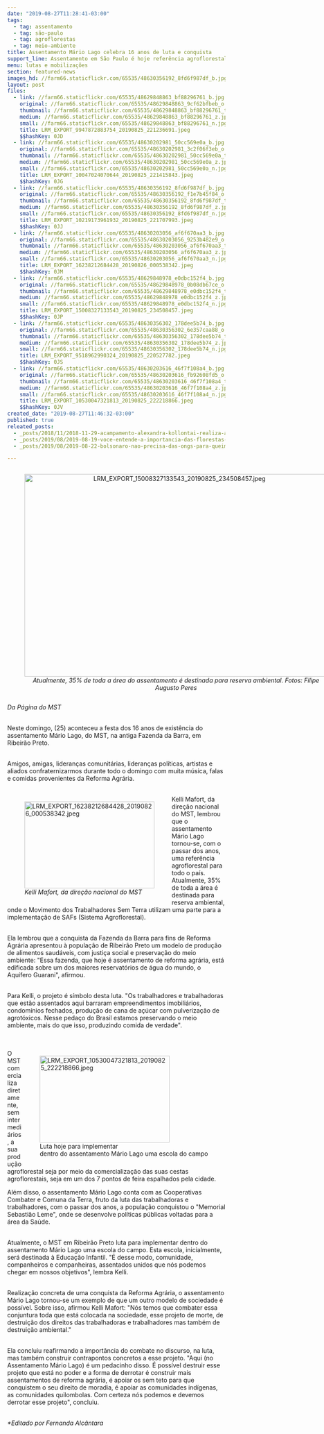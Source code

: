 ```yaml
---
date: "2019-08-27T11:28:41-03:00"
tags:
  - tag: assentamento
  - tag: são-paulo
  - tag: agroflorestas
  - tag: meio-ambiente
title: Assentamento Mário Lago celebra 16 anos de luta e conquista
support_line: Assentamento em São Paulo é hoje referência agroflorestal para todo o país
menu: lutas e mobilizações
section: featured-news
images_hd: //farm66.staticflickr.com/65535/48630356192_8fd6f987df_b.jpg
layout: post
files:
  - link: //farm66.staticflickr.com/65535/48629848863_bf88296761_b.jpg
    original: //farm66.staticflickr.com/65535/48629848863_9cf62bfbeb_o.jpg
    thumbnail: //farm66.staticflickr.com/65535/48629848863_bf88296761_t.jpg
    medium: //farm66.staticflickr.com/65535/48629848863_bf88296761_z.jpg
    small: //farm66.staticflickr.com/65535/48629848863_bf88296761_n.jpg
    title: LRM_EXPORT_9947872883754_20190825_221236691.jpeg
    $$hashKey: 0JD
  - link: //farm66.staticflickr.com/65535/48630202981_50cc569e0a_b.jpg
    original: //farm66.staticflickr.com/65535/48630202981_3c2f06f3eb_o.jpg
    thumbnail: //farm66.staticflickr.com/65535/48630202981_50cc569e0a_t.jpg
    medium: //farm66.staticflickr.com/65535/48630202981_50cc569e0a_z.jpg
    small: //farm66.staticflickr.com/65535/48630202981_50cc569e0a_n.jpg
    title: LRM_EXPORT_10047024070644_20190825_221415843.jpeg
    $$hashKey: 0JG
  - link: //farm66.staticflickr.com/65535/48630356192_8fd6f987df_b.jpg
    original: //farm66.staticflickr.com/65535/48630356192_f1e7b45f84_o.jpg
    thumbnail: //farm66.staticflickr.com/65535/48630356192_8fd6f987df_t.jpg
    medium: //farm66.staticflickr.com/65535/48630356192_8fd6f987df_z.jpg
    small: //farm66.staticflickr.com/65535/48630356192_8fd6f987df_n.jpg
    title: LRM_EXPORT_10219173961932_20190825_221707993.jpeg
    $$hashKey: 0JJ
  - link: //farm66.staticflickr.com/65535/48630203056_af6f670aa3_b.jpg
    original: //farm66.staticflickr.com/65535/48630203056_9253b482e9_o.jpg
    thumbnail: //farm66.staticflickr.com/65535/48630203056_af6f670aa3_t.jpg
    medium: //farm66.staticflickr.com/65535/48630203056_af6f670aa3_z.jpg
    small: //farm66.staticflickr.com/65535/48630203056_af6f670aa3_n.jpg
    title: LRM_EXPORT_16238212684428_20190826_000538342.jpeg
    $$hashKey: 0JM
  - link: //farm66.staticflickr.com/65535/48629848978_e0dbc152f4_b.jpg
    original: //farm66.staticflickr.com/65535/48629848978_0b08db67ce_o.jpg
    thumbnail: //farm66.staticflickr.com/65535/48629848978_e0dbc152f4_t.jpg
    medium: //farm66.staticflickr.com/65535/48629848978_e0dbc152f4_z.jpg
    small: //farm66.staticflickr.com/65535/48629848978_e0dbc152f4_n.jpg
    title: LRM_EXPORT_15008327133543_20190825_234508457.jpeg
    $$hashKey: 0JP
  - link: //farm66.staticflickr.com/65535/48630356302_178dee5b74_b.jpg
    original: //farm66.staticflickr.com/65535/48630356302_6e357caa88_o.jpg
    thumbnail: //farm66.staticflickr.com/65535/48630356302_178dee5b74_t.jpg
    medium: //farm66.staticflickr.com/65535/48630356302_178dee5b74_z.jpg
    small: //farm66.staticflickr.com/65535/48630356302_178dee5b74_n.jpg
    title: LRM_EXPORT_9518962990324_20190825_220527782.jpeg
    $$hashKey: 0JS
  - link: //farm66.staticflickr.com/65535/48630203616_46f7f108a4_b.jpg
    original: //farm66.staticflickr.com/65535/48630203616_fb92608fd5_o.jpg
    thumbnail: //farm66.staticflickr.com/65535/48630203616_46f7f108a4_t.jpg
    medium: //farm66.staticflickr.com/65535/48630203616_46f7f108a4_z.jpg
    small: //farm66.staticflickr.com/65535/48630203616_46f7f108a4_n.jpg
    title: LRM_EXPORT_10530047321813_20190825_222218866.jpeg
    $$hashKey: 0JV
created_date: "2019-08-27T11:46:32-03:00"
published: true
releated_posts:
  - _posts/2018/11/2018-11-29-acampamento-alexandra-kollontai-realiza-acao-de-reflorestamento.md
  - _posts/2019/08/2019-08-19-voce-entende-a-importancia-das-florestas-para-o-planeta-e-para-a-humanidade.md
  - _posts/2019/08/2019-08-22-bolsonaro-nao-precisa-das-ongs-para-queimar-a-imagem-do-brasil-no-mundo-inteiro.md

---
```

<div style="text-align:center">
<figure class="image" style="display:inline-block"><img alt="LRM_EXPORT_15008327133543_20190825_234508457.jpeg" height="467" src="//farm66.staticflickr.com/65535/48629848978_e0dbc152f4_b.jpg" width="700" />
<figcaption><em>Atualmente, 35% de toda a &aacute;rea do assentamento &eacute; destinada para reserva ambiental. Fotos: Filipe Augusto Peres</em></figcaption>
</figure>
</div>

<p><em>Da P&aacute;gina do MST</em><br />
&nbsp;</p>

<p>Neste domingo, (25) aconteceu a festa dos 16 anos de exist&ecirc;ncia do assentamento M&aacute;rio Lago, do MST, na antiga Fazenda da Barra, em Ribeir&atilde;o Preto.<br />
&nbsp;</p>

<p>Amigos, amigas, lideran&ccedil;as comunit&aacute;rias, lideran&ccedil;as pol&iacute;ticas, artistas e aliados confraternizarmos durante todo o domingo com muita m&uacute;sica, falas e comidas provenientes da Reforma Agr&aacute;ria.<br />
&nbsp;</p>

<figure class="image" style="float:left"><img alt="LRM_EXPORT_16238212684428_20190826_000538342.jpeg" height="200" src="//farm66.staticflickr.com/65535/48630203056_af6f670aa3_b.jpg" width="300" />
<figcaption><em>Kelli Mafort, da dire&ccedil;&atilde;o nacional do MST</em></figcaption>
</figure>

<p>Kelli Mafort, da dire&ccedil;&atilde;o nacional do MST, lembrou que o assentamento M&aacute;rio Lago tornou-se, com o passar dos anos, uma refer&ecirc;ncia agroflorestal para todo o pa&iacute;s. Atualmente, 35% de toda a &aacute;rea &eacute; destinada para reserva ambiental, onde o Movimento dos Trabalhadores Sem Terra utilizam uma parte para a implementa&ccedil;&atilde;o de SAFs (Sistema Agroflorestal).</p>

<p><br />
Ela lembrou que a conquista da Fazenda da Barra para fins de Reforma Agr&aacute;ria apresentou &agrave; popula&ccedil;&atilde;o de Ribeir&atilde;o Preto um modelo de produ&ccedil;&atilde;o de alimentos saud&aacute;veis, com justi&ccedil;a social e preserva&ccedil;&atilde;o do meio ambiente: &quot;Essa fazenda, que hoje &eacute; assentamento de reforma agr&aacute;ria, est&aacute; edificada sobre um dos maiores reservat&oacute;rios de &aacute;gua do mundo, o Aqu&iacute;fero Guarani&quot;, afirmou.<br />
&nbsp;</p>

<p>Para Kelli, o projeto &eacute; s&iacute;mbolo desta luta. &quot;Os trabalhadores e trabalhadoras que est&atilde;o assentados aqui barraram&nbsp;empreendimentos imobili&aacute;rios, condom&iacute;nios fechados, produ&ccedil;&atilde;o de cana de a&ccedil;&uacute;car com pulveriza&ccedil;&atilde;o de agrot&oacute;xicos. Nesse peda&ccedil;o do Brasil estamos preservando o meio ambiente, mais do que isso, produzindo comida de verdade&quot;.<br />
<br />
&nbsp;</p>

<figure class="image" style="float:right"><img alt="LRM_EXPORT_10530047321813_20190825_222218866.jpeg" height="200" src="//farm66.staticflickr.com/65535/48630203616_46f7f108a4_b.jpg" width="300" />
<figcaption>Luta hoje para implementar<br />
dentro do assentamento M&aacute;rio Lago uma escola do campo</figcaption>
</figure>

<p>O MST comercializa diretamente, sem intermedi&aacute;rios, a sua produ&ccedil;&atilde;o agroflorestal seja por meio da comercializa&ccedil;&atilde;o das suas cestas agroflorestais, seja em um dos 7 pontos de feira espalhados pela cidade.</p>

<p>Al&eacute;m disso, o assentamento M&aacute;rio Lago conta com as Cooperativas Combater e Comuna da Terra,&nbsp;fruto da luta das trabalhadoras e trabalhadores, com o passar dos anos, a popula&ccedil;&atilde;o conquistou o &quot;Memorial Sebasti&atilde;o Leme&quot;, onde se desenvolve pol&iacute;ticas p&uacute;blicas voltadas para a &aacute;rea da Sa&uacute;de.<br />
&nbsp;</p>

<p>Atualmente, o MST em Ribeir&atilde;o Preto luta para implementar dentro do assentamento M&aacute;rio Lago uma escola do campo. Esta escola, inicialmente, ser&aacute; destinada &agrave; Educa&ccedil;&atilde;o Infantil. &quot;&Eacute; desse modo, comunidade, companheiros e companheiras, assentados unidos que n&oacute;s podemos chegar em nossos objetivos&quot;, lembra Kelli.<br />
&nbsp;</p>

<p>Realiza&ccedil;&atilde;o concreta de uma conquista da Reforma Agr&aacute;ria, o assentamento M&aacute;rio Lago tornou-se um exemplo de que um outro modelo de sociedade &eacute; poss&iacute;vel. Sobre isso, afirmou Kelli Mafort: &quot;N&oacute;s temos que combater essa conjuntura toda que est&aacute; colocada na sociedade, esse projeto de morte, de destrui&ccedil;&atilde;o dos direitos das trabalhadoras e trabalhadores mas tamb&eacute;m de destrui&ccedil;&atilde;o ambiental.&quot;<br />
&nbsp;</p>

<p>Ela concluiu reafirmando a import&acirc;ncia do combate no discurso, na luta, mas tamb&eacute;m construir contrapontos concretos a esse projeto. &quot;Aqui (no Assentamento M&aacute;rio Lago) &eacute; um pedacinho disso. &Eacute; poss&iacute;vel destruir esse projeto que est&aacute; no poder e a forma de derrotar &eacute; construir mais assentamentos de reforma agr&aacute;ria, &eacute; apoiar os sem teto para que conquistem o seu direito de moradia, &eacute; apoiar as comunidades ind&iacute;genas, as comunidades quilombolas. Com certeza n&oacute;s podemos e devemos derrotar esse projeto&quot;, concluiu.&nbsp;</p>

<p><br />
<em>*Editado por Fernanda Alc&acirc;ntara</em></p>
